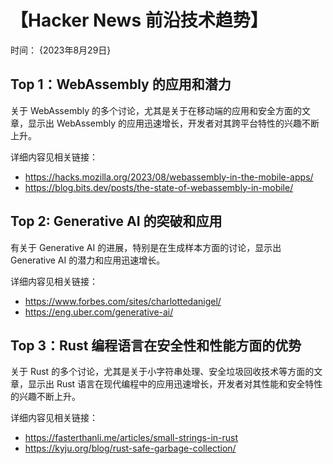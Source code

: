 # 【Hacker News 前沿技术趋势】

时间： {2023年8月29日} 

## Top 1：WebAssembly 的应用和潜力

关于 WebAssembly 的多个讨论，尤其是关于在移动端的应用和安全方面的文章，显示出 WebAssembly 的应用迅速增长，开发者对其跨平台特性的兴趣不断上升。

详细内容见相关链接：

- https://hacks.mozilla.org/2023/08/webassembly-in-the-mobile-apps/
- https://blog.bits.dev/posts/the-state-of-webassembly-in-mobile/

## Top 2: Generative AI 的突破和应用

有关于 Generative AI 的进展，特别是在生成样本方面的讨论，显示出 Generative AI 的潜力和应用迅速增长。

详细内容见相关链接：

- https://www.forbes.com/sites/charlottedanigel/
- https://eng.uber.com/generative-ai/

## Top 3：Rust 编程语言在安全性和性能方面的优势

关于 Rust 的多个讨论，尤其是关于小字符串处理、安全垃圾回收技术等方面的文章，显示出 Rust 语言在现代编程中的应用迅速增长，开发者对其性能和安全特性的兴趣不断上升。

详细内容见相关链接：

- https://fasterthanli.me/articles/small-strings-in-rust
- https://kyju.org/blog/rust-safe-garbage-collection/